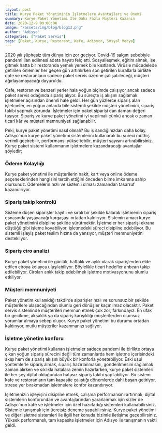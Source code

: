 ```yaml
---
layout: post
title: Kurye Paket Yönetiminin İşletmelere Avantajları ve Önemi 
summary: Kurye Paket Yönetimi İle Daha Fazla Müşteri Kazanın
date: 2020-12-9 09:00:00
image: "/assets/img/blog/blog13.png"
author: "Adisyo"
categories: ["Paket Servis"]
tags: [Paket, Kurye, Restorant, Kafe, Adisyon, Sosyal Medya]
---
```

2020 yılı şüphesiz tüm dünya için zor geçiyor. Covid-19 salgını sebebiyle pandemi ilan edilmesi adeta hayatı felç etti. Sosyalleşmek, eğitim almak, işe gitmek hatta bir restoranda yemek yemek bile kısıtlandı. Virüsle mücadelede getirilen önlemler her geçen gün artırılırken son getirilen kurallarla birlikte cafe ve restoranların sadece paket servis üzerine çalışabileceği, müşteri ağırlayamayacağı duyuruldu. 

Cafe, restoran ve benzeri yerler hala yoğun biçimde çalışıyor ancak sadece paket servis odağında sipariş alıyor. Bu süreçte iş akışını sağlamak işletmeler açısından önemli hale geldi. Her gün yüzlerce sipariş alan işletmeler, en yoğun anlarda bile sistemli şekilde müşteri yönetimini, sipariş takibi yapmak zorunda. İşletmeler için paket siparişi can damarı değeri taşıyor. Sipariş ve kurye paket yönetimi iyi yapılmalı çünkü ancak o zaman ticari kâr ve müşteri memnuniyeti sağlanabilir. 

Peki, kurye paket yönetimi nasıl olmalı? Bu iş sandığınızdan daha kolay. Adisyo’nun kurye paket yönetimi sistemlerini kullanarak bu süreci müthiş verimli geçirebilir, performansı yükseltebilir, müşteri sayısını artırabilirsiniz. Kurye paket sistemi kullanmanın işletmelere kazandıracağı avantajlar şöyledir; 

### Ödeme Kolaylığı

Kurye paket yönetimi ile müşterilerin nakit, kart veya online ödeme seçeneklerinden hangisini tercih ettiğini önceden bilme imkanına sahip olursunuz. Ödemelerin hızlı ve sistemli olması zamandan tasarruf kazandırıyor. 

### Sipariş takip kontrolü  

Sisteme düşen siparişler kayıtlı ve sıralı bir şekilde kalarak işletmenin sipariş esnasında yaşayacağı kargaşayı ortadan kaldırıyor. Sistemin amacı kurye paket yönetimini disipline şekilde yürütmektir. İşletmeler her siparişi ekrana düştüğü gibi işleme koyabiliyor, işletmedeki süreci disipline edebiliyor. Bu sistemli işleyiş paket teslim hızına da yansıyor, müşteri memnuniyetini destekliyor. 

### Sipariş ciro analizi 

Kurye paket yönetimi ile günlük, haftalık ve aylık olarak siparişlerden elde edilen ciroya kolayca ulaşılabiliyor. Böylelikle ticari hedefler anbean takip edilebiliyor. Ciroları anlık takip edebilmek işletme motivasyonunu olumlu etkiliyor.  

### Müşteri memnuniyeti

Paket yönetim kullanıldığı takdirde siparişler hızlı ve sorunsuz bir şekilde müşterilere ulaşacağından olumlu geri dönüşler kaçınılmaz olacaktır. Paket servis sisteminde müşterileri memnun etmek çok zor, farkındayız. En ufak bir gecikme, aksaklık ya da sipariş karışıklığı müşterilerden olumsuz yorumlar almaya sebep oluyor. Kurye paket yönetimi bu durumu ortadan kaldırıyor, mutlu müşteriler kazanmanızı sağlıyor.

### İşletme yönetim konforu

Kurye paket yönetimi kullanan işletmeler sadece pandemi ile birlikte ortaya çıkan yoğun sipariş sürecini değil tüm zamanlarda hem işletme içerisindeki akışı hem de sipariş akışını büyük bir konforla yönetebiliyor. Eski usul yöntemlerle sipariş almak, sipariş hazırlanmasını, gönderilmesini sağlamak zaman alırken ve sıklıkla hatalara zemin hazırlarken, kurye paket sistemleri ile her şey dijital olduğundan hatasız sipariş takibi yapılabiliyor. Bu sistem kafe ve restoranların tam kapasite çalıştığı dönemlerde dahi başarı getiriyor, strese yer bırakmadan işletmelere konfor kazandırıyor. 

İşletmenizin işleyişini disipline etmek, çalışma performansını artırmak, dijital sistemlerin konforundan ve avantajlarından yararlanmak için sizler de Adisyo’nun kafe ve işletmeler için özel hazırladığı sistemleri kullanabilirsiniz. Sistemle tanışmak için ücretsiz deneme yapabilirsiniz. Kurye paket yönetimi ve diğer işletme sistemleri ile ilgili her konuda bizimle iletişime geçebilirsiniz. Yüksek performanslı, tam kapasite işletmeler için Adisyo ile tanışmanın vakti geldi. 


